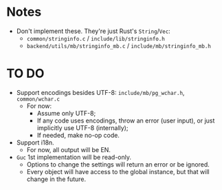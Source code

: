 
# Notes
* Don't implement these. They're just Rust's `String`/`Vec`:
  * `common/stringinfo.c` / `include/lib/stringinfo.h` 
  * `backend/utils/mb/stringinfo_mb.c` / `include/mb/stringinfo_mb.h`

# TO DO
* Support encodings besides UTF-8: `include/mb/pg_wchar.h`, `common/wchar.c`
  * For now:
    * Assume only UTF-8;
    * If any code uses encodings, throw an error (user input), or just implicitly use UTF-8 (internally);
    * If needed, make no-op code.
* Support i18n.
  * For now, all output will be EN.
* `Guc` 1st implementation will be read-only.
  * Options to change the settings will return an error or be ignored.
  * Every object will have access to the global instance, but that will change in the future.
